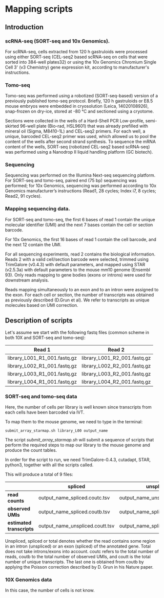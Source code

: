 # Mapping scripts

## Introduction

### scRNA-seq (SORT-seq and 10x Genomics). 

For scRNA-seq, cells extracted from 120 h gastruloids were processed using either SORT-seq 
(CEL-seq2 based scRNA-seq on cells that were sorted into 384-well plates32) or using the 10x Genomics Chromium Single Cell 3' (v3 Chemistry)
gene expression kit, according to manufacturer's instructions. 

### Tomo-seq

Tomo-seq was performed using a robotized (SORT-seq-based) version of a previously published tomo-seq protocol. 
Briefly, 120 h gastruloids or E8.5 mouse embryos were embedded in cryosolution (Leica, 14020108926), snap-frozen on dry-ice, 
stored at -80 °C and sectioned using a cryotome. 

Sections were collected in the wells of a Hard-Shell PCR Low-profile, semi-skirted 96-well plate (Bio-rad, HSL9601) that was already 
prefilled with mineral oil (Sigma, M8410-1L) and CEL-seq2 primers. 
For each well, a unique, barcoded CEL-seq2 primer was used, which allowed us to pool the content of the wells after second strand synthesis.
To sequence the mRNA content of the wells, SORT-seq (robotized CEL-seq2 based scRNA-seq) was performed using a Nanodrop II liquid 
handling platform (GC biotech).

### Sequencing

Sequencing was performed on the Illumina Next-seq sequencing platform. 
For SORT-seq and tomo-seq, paired end (75 bp) sequencing was performed; 
for 10x Genomics, sequencing was performed according to 10x Genomics manufacturer’s instructions (Read1, 28 cycles; Index i7, 8 cycles; Read2, 91 cycles).

### Mapping sequencing data. 

For SORT-seq and tomo-seq, the first 6 bases of read 1 contain the unique molecular identifier (UMI) and the next 7 bases contain the cell or section barcode. 

For 10x Genomics, the first 16 bases of read 1 contain the cell barcode, and the next 12 contain the UMI. 

For all sequencing experiments, read 2 contains the biological information. 
Reads 2 with a valid cell/section barcode were selected, 
trimmed using TrimGalore (v0.4.3) with default parameters, and mapped using STAR (v2.5.3a) 
with default parameters to the mouse mm10 genome (Ensembl 93). 
Only reads mapping to gene bodies (exons or introns) were used for downstream analysis. 

Reads mapping simultaneously to an exon and to an intron were assigned to the exon. 
For each cell or section, the number of transcripts was obtained as previously described (D.Grun et al). 
We refer to transcripts as unique molecules based on UMI correction. 

## Description of scripts

Let's assume we start with the following fastq files (common scheme in both 10X and SORT-seq and tomo-seq):

| Read 1 | Read 2 |
| --- | --- |
| library_L001_R1_001.fastq.gz | library_L001_R2_001.fastq.gz |
| library_L002_R1_001.fastq.gz | library_L002_R2_001.fastq.gz |
| library_L003_R1_001.fastq.gz | library_L003_R2_001.fastq.gz | 
| library_L004_R1_001.fastq.gz | library_L004_R2_001.fastq.gz | 

### SORT-seq and tomo-seq data

Here, the number of cells per library is well known since transcripts from each cells have been barcoded via IVT. 

To map them to the mouse genome, we need to type in the terminal:
```{bash}
submit_array_starmap.sh library_L00 output_name
```
The script *submit_array_starmap.sh* will submit a sequence of scripts that perform the required steps to map our library to the mouse genome and produce the count tables.

In order for the script to run, we need TrimGalore-0.4.3, cutadapt, STAR, python3, together with all the scripts called.

This will produce a total of 9 files:

| | spliced | unspliced | total | 
| --- | --- | --- | --- | 
**read counts** | output_name_spliced.coutc.tsv | output_name_unspliced.coutc.tsv | output_name_total.coutc.tsv | 
**observed UMIs** | output_name_spliced.coutb.tsv | output_name_spliced.coutb.tsv | output_name_total.coutb.tsv | 
**estimated transcripts** | output_name_unspliced.coutt.tsv | output_name_spliced.coutt.tsv | output_name_total.coutt.tsv | 

Unspliced, spliced or total denotes whether the read contains some region in an intron (unspliced) or an exon (spliced) of the annotated gene. Total does not take introns/exons into account. coutc refers to the total number of reads, coutb to the total number of observed UMIs, and coutt is the total number of unique transcripts. The last one is obtained from coutb by applying the Poisson correction described by D. Grun in his Nature paper.

### 10X Genomics data

In this case, the number of cells is not know. 
